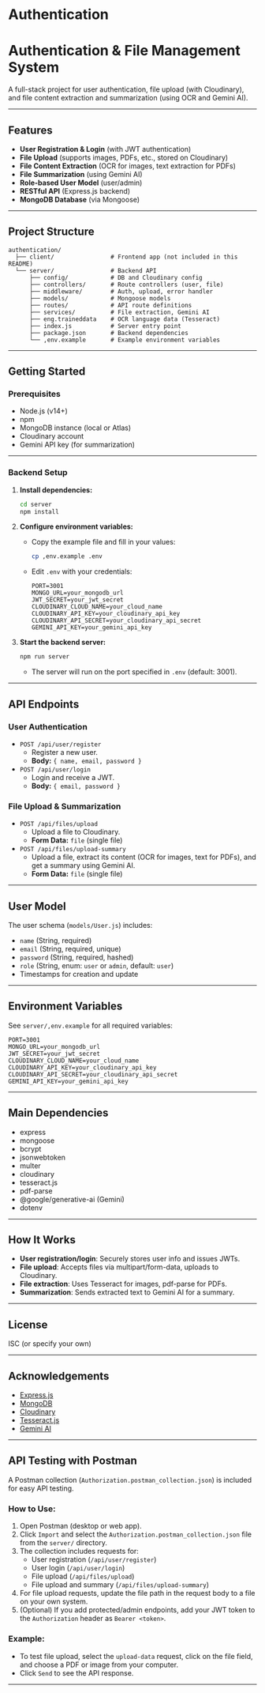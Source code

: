 # Authentication
# Authentication & File Management System

A full-stack project for user authentication, file upload (with Cloudinary), and file content extraction and summarization (using OCR and Gemini AI).

---

## Features

- **User Registration & Login** (with JWT authentication)
- **File Upload** (supports images, PDFs, etc., stored on Cloudinary)
- **File Content Extraction** (OCR for images, text extraction for PDFs)
- **File Summarization** (using Gemini AI)
- **Role-based User Model** (user/admin)
- **RESTful API** (Express.js backend)
- **MongoDB Database** (via Mongoose)

---

## Project Structure

```
authentication/
  ├── client/                # Frontend app (not included in this README)
  └── server/                # Backend API
      ├── config/            # DB and Cloudinary config
      ├── controllers/       # Route controllers (user, file)
      ├── middleware/        # Auth, upload, error handler
      ├── models/            # Mongoose models
      ├── routes/            # API route definitions
      ├── services/          # File extraction, Gemini AI
      ├── eng.traineddata    # OCR language data (Tesseract)
      ├── index.js           # Server entry point
      ├── package.json       # Backend dependencies
      └── ,env.example       # Example environment variables
```

---

## Getting Started

### Prerequisites

- Node.js (v14+)
- npm
- MongoDB instance (local or Atlas)
- Cloudinary account
- Gemini API key (for summarization)

---

### Backend Setup

1. **Install dependencies:**
   ```bash
   cd server
   npm install
   ```

2. **Configure environment variables:**
   - Copy the example file and fill in your values:
     ```bash
     cp ,env.example .env
     ```
   - Edit `.env` with your credentials:
     ```
     PORT=3001
     MONGO_URL=your_mongodb_url
     JWT_SECRET=your_jwt_secret
     CLOUDINARY_CLOUD_NAME=your_cloud_name
     CLOUDINARY_API_KEY=your_cloudinary_api_key
     CLOUDINARY_API_SECRET=your_cloudinary_api_secret
     GEMINI_API_KEY=your_gemini_api_key
     ```

3. **Start the backend server:**
   ```bash
   npm run server
   ```
   - The server will run on the port specified in `.env` (default: 3001).

---

## API Endpoints

### User Authentication

- `POST /api/user/register`
  - Register a new user.
  - **Body:** `{ name, email, password }`
- `POST /api/user/login`
  - Login and receive a JWT.
  - **Body:** `{ email, password }`

### File Upload & Summarization

- `POST /api/files/upload`
  - Upload a file to Cloudinary.
  - **Form Data:** `file` (single file)
- `POST /api/files/upload-summary`
  - Upload a file, extract its content (OCR for images, text for PDFs), and get a summary using Gemini AI.
  - **Form Data:** `file` (single file)

---

## User Model

The user schema (`models/User.js`) includes:
- `name` (String, required)
- `email` (String, required, unique)
- `password` (String, required, hashed)
- `role` (String, enum: `user` or `admin`, default: `user`)
- Timestamps for creation and update

---

## Environment Variables

See `server/,env.example` for all required variables:

```
PORT=3001
MONGO_URL=your_mongodb_url
JWT_SECRET=your_jwt_secret
CLOUDINARY_CLOUD_NAME=your_cloud_name
CLOUDINARY_API_KEY=your_cloudinary_api_key
CLOUDINARY_API_SECRET=your_cloudinary_api_secret
GEMINI_API_KEY=your_gemini_api_key
```

---

## Main Dependencies

- express
- mongoose
- bcrypt
- jsonwebtoken
- multer
- cloudinary
- tesseract.js
- pdf-parse
- @google/generative-ai (Gemini)
- dotenv

---

## How It Works

- **User registration/login**: Securely stores user info and issues JWTs.
- **File upload**: Accepts files via multipart/form-data, uploads to Cloudinary.
- **File extraction**: Uses Tesseract for images, pdf-parse for PDFs.
- **Summarization**: Sends extracted text to Gemini AI for a summary.

---

## License

ISC (or specify your own)

---

## Acknowledgements

- [Express.js](https://expressjs.com/)
- [MongoDB](https://www.mongodb.com/)
- [Cloudinary](https://cloudinary.com/)
- [Tesseract.js](https://tesseract.projectnaptha.com/)
- [Gemini AI](https://ai.google.dev/)

---

## API Testing with Postman

A Postman collection (`Authorization.postman_collection.json`) is included for easy API testing.

### How to Use:
1. Open Postman (desktop or web app).
2. Click `Import` and select the `Authorization.postman_collection.json` file from the `server/` directory.
3. The collection includes requests for:
   - User registration (`/api/user/register`)
   - User login (`/api/user/login`)
   - File upload (`/api/files/upload`)
   - File upload and summary (`/api/files/upload-summary`)
4. For file upload requests, update the file path in the request body to a file on your own system.
5. (Optional) If you add protected/admin endpoints, add your JWT token to the `Authorization` header as `Bearer <token>`.

### Example:
- To test file upload, select the `upload-data` request, click on the file field, and choose a PDF or image from your computer.
- Click `Send` to see the API response.

---

